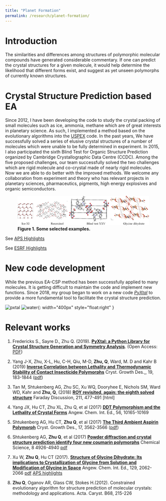 ```yaml
---
title: "Planet Formation"
permalink: /research/planet-formation/
---
```

# Introduction
The similarities and differences among structures of polymorphic molecular compounds have generated considerable commentary. If one can predict the crystal structures for a given molecule, it would help determine the likelihood that different forms exist, and suggest as yet unseen polymorphs of currently known structures. 


# Crystal Structure Prediction based EA
Since 2012, I have been developing the code to study the crystal packing of  small molecules such as ice, ammonia, methane which are of great interests in planetary science. As such, I implemented a method based on the evolutionary algorithms into the [USPEX](/research/uspex) code. In the past years, We have successfully solved a series of elusive crystal structures of a number of molecules which were unable to be fully determined in experiment. In 2015, I also participated the sixth Blind Test for Organic Structure Prediction organized by Cambridge Crystallographic Data Centre (CCDC). Among the five proposed challenges, our team successfully solved the two challenges which are rigid molecule and co-crystal made of nearly rigid molecules. Now we are able to do better with the improved methods. We welcome any collaboration from experiment and theory who has relevant projects in planetary sciences, pharmaceutics, pigments, high energy explosives and organic semiconductors.

<figure>
	<a href="/assets/images/organic-crystal-polymorphism/organic-crystals.jpg"><img src="/assets/images/organic-crystal-polymorphism/organic-crystals.jpg"></a>
	<figcaption><b>Figure 1. Some selected examples.</b></figcaption>
</figure>

See [APS Highlights](https://www.aps.anl.gov/APS-Science-Highlight/2017-05-03/an-earth-bound-amino-acid-that-may-be-common-in-outer-space)

See [ESRF Highlights](http://www.esrf.eu/home/UsersAndScience/Publications/Highlights/highlights-2016/SOM/SOM06.html)

# New code development
While the previous EA-CSP method has been successfully applied to many molecules. It is getting difficult to maintain the code and implement new functions. Since 2018, my group began to work on a new code _[PyXtal](/research/pyxtal)_ to provide a more fundamental tool to facilitate the crystal structure prediction. 

![pxtal](https://raw.githubusercontent.com/qzhu2017/PyXtal//master/images/256px_type1.png)
![water](https://raw.githubusercontent.com/qzhu2017/PyXtal//master/images/water.gif){: width="400px" style="float:right" }


# Relevant works
1. Fredericks S., Sayre D., Zhu Q. (2019).
__[PyXtal: a Python Library for Crystal Structure Generation and Symmetry Analysis](https://arxiv.org/abs/1911.11123)__. (Open Access: [PDF](https://arxiv.org/pdf/1911.11123.pdf))


1. Yang J-X, Zhu, X-L, Hu, C-H, Qiu, M-D, **Zhu, Q**, Ward, M. D and Kahr B (2019)
__[Inverse Correlation between Lethality and Thermodynamic Stability of Contact Insecticide Polymorphs](https://pubs.acs.org/doi/abs/10.1021/acs.cgd.8b01800)__
Cryst. Growth Des.,, 19, 183-1844 ([pdf](/assets/pdfs/papers/2019-acs.cgd.pdf))

1. Tan M, Shtukenberg AG, Zhu SC, Xu WQ, Dooryhee E, Nichols SM, Ward WD, Kahr and **Zhu, Q**, (2018)
__[ROY revisited, again: the eighth solved structure](https://pubs.rsc.org/en/content/articlelanding/2018/fd/c8fd00039e#!divAbstract)__
Faraday Discussion, 211, 477-491 [html]

1. Yang JX, Hu CT, Zhu XL, Zhu Q, et al (2017) 
__[DDT Polymorphism and the Lethality of Crystal Forms](http://onlinelibrary.wiley.com/wol1/doi/10.1002/anie.201703028/full)__
Angew. Chem. Int. Ed., 56, 10165-10169 

1. Shtukenberg AG, Hu CT, **Zhu Q**, et al (2017) 
__[The Third Ambient Aspirin Polymorph](http://pubs.acs.org/doi/abs/10.1021/acs.cgd.7b00673)__
Cryst. Growth Des., 17, 3562-3566 ([pdf](/assets/pdfs/papers/aspirin-2017-CGD.pdf)) 

1. Shtukenberg AG, **Zhu Q**, et al (2017) 
__[Powder diffraction and crystal structure prediction identify four new coumarin polymorphs](http://pubs.rsc.org/en/content/articlehtml/2015/sc/c7sc00168a)__
Chemical Science, 8 4926-4940 [pdf](https://pubs.rsc.org/en/content/articlepdf/2017/sc/c7sc00168a)

1. Xu W, **Zhu Q**, Hu CT (2017). 
__[Structure of Glycine Dihydrate: Its implications to Crystallization of Glycine from Solution and Modification of Glycine in Space](https://onlinelibrary.wiley.com/doi/abs/10.1002/ange.201610977)__ 
Angew. Chem. Int. Ed., 129, 2062-2066 [pdf](/assets/pdfs/papers/glycine-2017-Angew.pdf) [APS highlights](https://www.aps.anl.gov/APS-Science-Highlight/2017-05-03/an-earth-bound-amino-acid-that-may-be-common-in-outer-space)

1. **Zhu Q**, Oganov AR, Glass CW, Stokes H.(2012). 
Constrained evolutionary algorithm for structure prediction of molecular crystals: methodology and applications. 
Acta. Caryst. B68, 215-226


